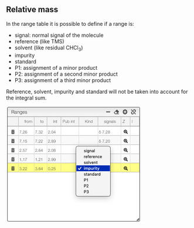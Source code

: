 ## Relative mass

In the range table it is possible to define if a range is:

- signal: normal signal of the molecule
- reference (like TMS)
- solvent (like residual CHCl<sub>3</sub>)
- impurity
- standard
- P1: assignment of a minor product
- P2: assignment of a second minor product
- P3: assignment of a third minor product

Reference, solvent, impurity and standard will not be taken into account for the integral sum.

![](range.png)
